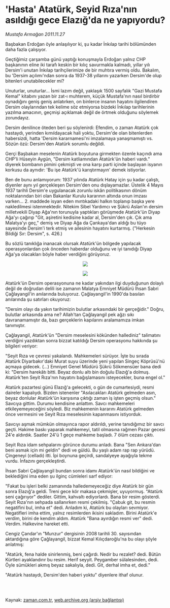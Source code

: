 # 'Hasta' Atatürk, Seyid Rıza'nın asıldığı gece Elazığ'da ne yapıyordu?

*Mustafa Armağan 2011.11.27*

<td class="columnist-detail">
<p>Başbakan Erdoğan öyle anlaşılıyor ki, şu kadar İnkılap tarihi bölümünden daha fazla çalışıyor.</p>
<p>
<div id="haberMetinDiv">
<p> Geçtiğimiz çarşamba günü yaptığı konuşmayla Erdoğan yalnız CHP başkanının eline iki tarafı keskin bir kılıç savurmakla kalmadı, yıllar yılı Dersim'i unutan İnkılap tarihçilerimize de bir muhtıra vermiş oldu. Bakalım, bu 'Dersim açılımı'ndan sonra da 1937-38 yıllarını yazarken Dersim'de olup bitenleri unutabilecekler mi?
<p>Unuturlar, unuturlar... İsmi lazım değil, yaklaşık 1500 sayfalık "Gazi Mustafa Kemal" kitabını yazan bir zat-ı muhterem, küçük Mustafa'nın nasıl birdirbir oynadığını geniş geniş anlatırken, on binlerce insanın hayatını ilgilendiren Dersim olaylarından tek kelime söz etmiyorsa bizdeki İnkılap tarihlerinin yazılma amacının, geçmişi açıklamak değil de örtmek olduğunu söylemek zorundayız.
<p>Dersim denilince öteden beri şu söylenirdi: Efendim, o zaman Atatürk çok hastaydı, yerinden kımıldayacak hali yoktu, Dersim'de olan bitenlerden habersizdi, hatta 'Dersim kararnamesi'ni imzalamaya yanaşmamıştı vs. Sözün özü: Dersim'den Atatürk sorumlu değildi.
<p>Gerçi Başbakan meselenin Atatürk boyutuna girmekten özenle kaçındı ama CHP'li Hüseyin Aygün, "Dersim katliamından Atatürk'ün haberi vardı." diyerek bombanın pimini çekmişti ve ona karşı parti içinde başlayan isyanın korkusu da aynıdır: 'Bu işe Atatürk'ü karıştırmayın' demek istiyorlar.
<p>Ben de bunu anlamıyorum: 1937 yılında Atatürk Hatay için şu kadar çalıştı, diyenler aynı yıl gerçekleşen Dersim'den onu dışlayamazlar. Üstelik 4 Mayıs 1937 tarihli Dersim'e uygulanacak zorunlu iskân politikasının dönüm noktalarından biri olan Bakanlar Kurulu kararının altında onun imzası varken... 2. maddede isyan eden mıntıkadaki halkın toplanıp başka yere nakledilmesi istenmektedir. Nitekim Sibel Yardımcı ve Şükrü Aslan'ın dersim milletvekili Diyap Ağa'nın torunuyla yaptıkları görüşmede Atatürk'ün Diyap Ağa'yı çağırıp "Git, aşiretini kedisine kadar al, Dersim'den çık. Çık ama Malatya'yı geç," demiş ve Diyap Ağa da Çankaya'dan aldığı bu tüyo sayesinde Dersim'i terk etmiş ve ailesinin hayatını kurtarmış. ("Herkesin Bildiği Sır: Dersim", s. 426.)
<p>Bu sözlü tanıklığa inanacak olursak Atatürk'ün bölgede yapılacak operasyonlardan çok önceden haberdar olduğunu ve iyi tanıdığı Diyap Ağa'ya olacakları böyle haber verdiğini görüyoruz.
<p><p align="center"><img src="http://web.archive.org/web/20111219072437im_/http://medya.zaman.com.tr/2011/11/27/armagan01.jpg"/>
<p><p align="center"><img src="http://web.archive.org/web/20111219072437im_/http://medya.zaman.com.tr/2011/11/27/armagan02.jpg"/>
<p>Atatürk'ün Dersim operasyonuna ne kadar yakından ilgi duyduğunun dolaylı değil de doğrudan delili ise zamanın Malatya Emniyet Müdürü İhsan Sabri Çağlayangil'in anılarında buluyoruz. Çağlayangil'in 1990'da basılan anılarında şu satırları okuyoruz:
<p>"Dersim olayı da yakın tarihimizin bulutlar arkasındaki bir gerçeğidir." Doğru, bulutlar arkasında ama ne? Allah'tan Çağlayangil pek ağzı sıkı davranamamıştır da, bazı gerçeklerin kapılarını aralamamıza imkan tanımıştır.
<p>Çağlayangil, Atatürk'ün "Dersim meselesini kökünden hallediniz" talimatını verdiğini yazdıktan sonra bizzat katıldığı Dersim operasyonu hakkında şu bilgileri veriyor:
<p>"Seyit Rıza ve çevresi yakalandı. Mahkemeleri sürüyor. İşte bu sırada Atatürk Diyarbakır'daki Murat suyu üzerinde yeni yapılan Singeç Köprüsü'nü açmaya gidecek. (...) Emniyet Genel Müdürü Şükrü Sökmensüer bana dedi ki: "Dersim harekâtı bitti. Beyaz donlu altı bin doğulu Elazığ'a dolmuş. Atatürk'ten Seyit Rıza'nın hayatını bağışlamasını isteyecekler, buna engel ol."
<p>Atatürk pazartesi günü Elazığ'a gelecekti, o gün de cumartesiydi, resmi daireler kapalıydı. Bizden istenenler "Asılacakları Atatürk gelmeden asın, beyaz donlular Atatürk'ün karşısına çıktığı zaman iş işten geçmiş olsun." Savcıya gittim. Durumu kendisine anlattım. Savcı mahkemeleri etkileyemeyeceğini söyledi. Biz mahkemenin kararını Atatürk gelmeden önce vermesini ve Seyit Rıza meselesinin kapanmasını istiyorduk.
<p>Savcıyı aşmak mümkün olmayınca rapor aldırıldı, yerine tanıdığımız bir savcı geçti. Hakime baskı yaparak mahkemeyi, tatil olmasına rağmen Pazar gecesi 24'e aldırdık. Saatler 24'ü 1 geçe mahkeme başladı. 7 ölüm cezası çıktı.
<p>Seyit Rıza idam sehpalarını görünce durumu anladı. Bana "Sen Ankara'dan beni asmak için mi geldin" dedi ve güldü. Bu yaşlı adam rap rap yürüdü. Çingeneyi (celladı) itti. İpi boynuna geçirdi, sandalyeye ayağıyla tekme vurdu. İnfazını gerçekleştirdi.
<p>İhsan Sabri Çağlayangil bundan sonra idamı Atatürk'ün nasıl bildiğini ve beklediğini ima eden şu ilginç cümleleri sarf ediyor:
<p>"Fakat bu işleri belki zamanında halledemeyeceğiz diye Atatürk bir gün sonra Elazığ'a geldi. Treni gece kör makasa çekmişler, uyuyormuş. "Atatürk seni çağırıyor" dediler. Gittim, kahvaltı ediyorlardı. Bana bir resim gösterdi. Seyit Rıza'nın sehpada sallanırken resmi çekilmiş. "Çabuk git, bu resmin negatifini bul, imha et" dedi. Anladım ki, Atatürk bu olayları sevmiyor. Negatifleri imha ettim, yalnız resimlerden ikisini sakladım. Birini Atatürk'e verdim, birini de kendim aldım. Atatürk "Bana ayırdığın resmi ver" dedi. Verdim. Halkevine hareket etti.
<p>Cengiz Çandar'ın "Munzur" dergisinin 2008 tarihli 30. sayısından aktardığına göre Çağlayangil, bizzat Kemal Kılıçdaroğlu'na bu olayı şöyle anlatmış: 
<p>"Atatürk, fena halde sinirlenmiş, beni çağırdı. Nedir bu rezalet? dedi. Bütün Kürtleri ayaklandırır bu resim. Herif seyyit. Peygamber sülalesinden, dedi. Öyle sümükleri akmış beyaz sakalıyla, dedi. Git, derhal imha et, dedi."
<p>"Atatürk hastaydı, Dersim'den haberi yoktu" diyenlere ithaf olunur.</p></p></p></p></p></p></p></p></p></p></p></p></p></p></p></p></p></p></p></p></p></p></div>
</p>


<p><br>
		 </br></p></td>

Kaynak: [zaman.com.tr](http://zaman.com.tr/yazar.do?yazino=1206766), [web.archive.org (arşiv bağlantısı)](http://web.archive.org/web/20111219072437/http://www.zaman.com.tr:80/yazar.do?yazino=1206766)
